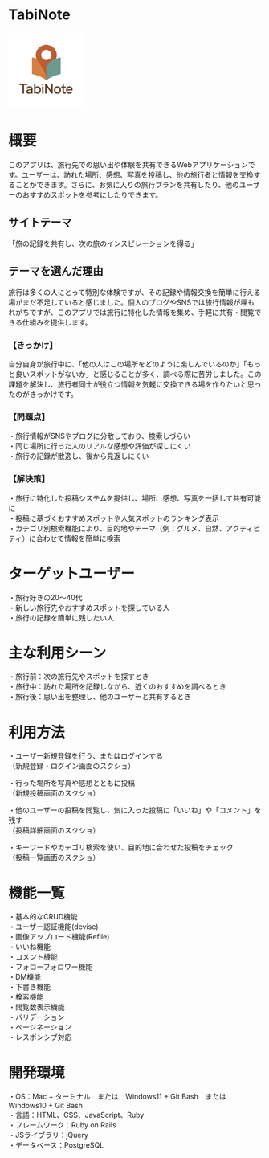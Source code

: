 # TabiNote

<img src="./screenshots/TabiNote.png" width="30%" alt="ロゴ">


# 概要
このアプリは、旅行先での思い出や体験を共有できるWebアプリケーションです。ユーザーは、訪れた場所、感想、写真を投稿し、他の旅行者と情報を交換することができます。さらに、お気に入りの旅行プランを共有したり、他のユーザーのおすすめスポットを参考にしたりできます。

## サイトテーマ
「旅の記録を共有し、次の旅のインスピレーションを得る」

## テーマを選んだ理由
旅行は多くの人にとって特別な体験ですが、その記録や情報交換を簡単に行える場がまだ不足していると感じました。個人のブログやSNSでは旅行情報が埋もれがちですが、このアプリでは旅行に特化した情報を集め、手軽に共有・閲覧できる仕組みを提供します。

### 【きっかけ】
自分自身が旅行中に、「他の人はこの場所をどのように楽しんでいるのか」「もっと良いスポットがないか」と感じることが多く、調べる際に苦労しました。この課題を解決し、旅行者同士が役立つ情報を気軽に交換できる場を作りたいと思ったのがきっかけです。

### 【問題点】
・旅行情報がSNSやブログに分散しており、検索しづらい  
・同じ場所に行った人のリアルな感想や評価が探しにくい  
・旅行の記録が散逸し、後から見返しにくい  

### 【解決策】
・旅行に特化した投稿システムを提供し、場所、感想、写真を一括して共有可能に  
・投稿に基づくおすすめスポットや人気スポットのランキング表示  
・カテゴリ別検索機能により、目的地やテーマ（例：グルメ、自然、アクティビティ）に合わせて情報を簡単に検索  

# ターゲットユーザー
・旅行好きの20〜40代  
・新しい旅行先やおすすめスポットを探している人  
・旅行の記録を簡単に残したい人  

# 主な利用シーン
・旅行前：次の旅行先やスポットを探すとき  
・旅行中：訪れた場所を記録しながら、近くのおすすめを調べるとき  
・旅行後：思い出を整理し、他のユーザーと共有するとき  

# 利用方法
・ユーザー新規登録を行う、またはログインする  
（新規登録・ログイン画面のスクショ）

・行った場所を写真や感想とともに投稿  
（新規投稿画面のスクショ）

・他のユーザーの投稿を閲覧し、気に入った投稿に「いいね」や「コメント」を残す  
（投稿詳細画面のスクショ）

・キーワードやカテゴリ検索を使い、目的地に合わせた投稿をチェック  
（投稿一覧画面のスクショ）  

# 機能一覧
・基本的なCRUD機能  
・ユーザー認証機能(devise)  
・画像アップロード機能(Refile)  
・いいね機能  
・コメント機能  
・フォローフォロワー機能  
・DM機能  
・下書き機能  
・検索機能  
・閲覧数表示機能  
・バリデーション  
・ページネーション  
・レスポンシブ対応  

# 開発環境
・OS：Mac + ターミナル　または　Windows11 + Git Bash　または　Windows10 + Git Bash  
・言語：HTML、CSS、JavaScript、Ruby  
・フレームワーク：Ruby on Rails  
・JSライブラリ：jQuery  
・データベース：PostgreSQL
